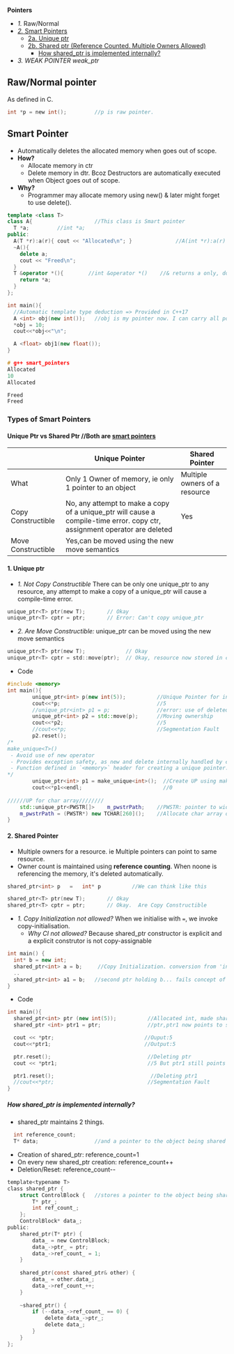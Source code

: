 **Pointers**
- _1._ Raw/Normal
- [_2._ Smart Pointers](#sp)
  - [2a. Unique ptr](#up)
  - [2b. Shared ptr (Reference Counted. Multiple Owners Allowed)](#shp)
    - [How shared_ptr is implemented internally?](#hsp)
- _3. WEAK POINTER weak_ptr_


## Raw/Normal pointer 
As defined in C.
```c
int *p = new int();         //p is raw pointer.
```

<a name=sp></a>
## Smart Pointer
- Automatically deletes the allocated memory when goes out of scope.
- **How?**
  - Allocate memory in ctr
  - Delete memory in dtr. Bcoz Destructors are automatically executed when Object goes out of scope.
- **Why?**
  - Programmer may allocate memory using new() & later might forget to use delete().
```cpp
template <class T>		
class A{                    //This class is Smart pointer
  T *a;         //int *a;
public:
  A(T *r):a(r){ cout << "Allocated\n"; }              //A(int *r):a(r)
  ~A(){
    delete a;
    cout << "Freed\n";
  }
  T &operator *(){        //int &operator *()    //& returns a only, does not create new copy
    return *a;
  }
};

int main(){
  //Automatic template type deduction => Provided in C++17
  A <int> obj(new int());	//obj is my pointer now. I can carry all pointer operations
  *obj = 10;
  cout<<*obj<<"\n";

  A <float> obj1(new float());
}

# g++ smart_pointers
Allocated
10
Allocated 

Freed
Freed
```

### Types of Smart Pointers
#### Unique Ptr vs Shared Ptr //Both are [smart pointers](#sp)

|| Unique Pointer | Shared Pointer |
|---|---|---|
|What|Only 1 Owner of memory, ie only 1 pointer to an object|Multiple owners of a resource|
|Copy Constructible|No, any attempt to make a copy of a unique_ptr will cause a compile-time error. copy ctr, assignment operator are deleted|Yes|
|Move Constructible|Yes,can be moved using the new move semantics||

<a name=up></a>
#### 1. Unique ptr
- _1. Not Copy Constructible_ There can be only one unique_ptr to any resource, any attempt to make a copy of a unique_ptr will cause a compile-time error.
```c
unique_ptr<T> ptr(new T);       // Okay
unique_ptr<T> cptr = ptr;       // Error: Can't copy unique_ptr
```
- _2. Are Move Constructible:_ unique_ptr can be moved using the new move semantics
```c
unique_ptr<T> ptr(new T);             // Okay
unique_ptr<T> cptr = std::move(ptr);  // Okay, resource now stored in cptr
```
- Code
```cpp
#include <memory>
int main(){
        unique_ptr<int> p(new int(5));          //Unique Pointer for int
        cout<<*p;                               //5
        //unique_ptr<int> p1 = p;               //error: use of deleted function. copy of UP is not allowed
        unique_ptr<int> p2 = std::move(p);      //Moving ownership
        cout<<*p2;                              //5
        //cout<<*p;                             //Segmentation Fault
        p2.reset();
/*
make_unique<T>()
 - Avoid use of new operator
 - Provides exception safety, as new and delete internally handled by compiler. 
 - Function defined in `<memory>` header for creating a unique pointer. Memory is allocated to 0.
*/
        unique_ptr<int> p1 = make_unique<int>();  //Create UP using make_unique()
        cout<<*p1<<endl;                          //0
        
//////UP for char array////////
    std::unique_ptr<PWSTR[]>    m_pwstrPath;    //PWSTR: pointer to wide str
    m_pwstrPath = (PWSTR*) new TCHAR[260]();    //Allocate char array of 260 chars and Initialize to ()
}
```

<a name=shp></a>
#### 2. Shared Pointer
- Multiple owners for a resource. ie Multiple pointers can point to same resource.
- Owner count is maintained using **reference counting**. When noone is referencing the memory, it's deleted automatically.
```c
shared_ptr<int> p   =   int* p          //We can think like this

shared_ptr<T> ptr(new T);       // Okay
shared_ptr<T> cptr = ptr;       // Okay.  Are Copy Constructible
```
- *1. Copy Initialization not allowed?* When we initialise with `=`, we invoke copy-initialisation. 
  - *Why CI not allowed?* Because shared_ptr constructor is explicit and a explicit construtor is not copy-assignable 
```c++
int main() {
  int* b = new int;
  shared_ptr<int> a = b;     //Copy Initialization. conversion from 'int*' to non-scalar type 'std::shared_ptr' requested
  ..
  shared_ptr<int> a1 = b;   //second ptr holding b... fails concept of shared_ptr
}
```
- Code
```cpp
int main(){
  shared_ptr<int> ptr (new int(5));          //Allocated int, made shared_ptr point to it
  shared_ptr <int> ptr1 = ptr;               //ptr,ptr1 now points to same memory

  cout << *ptr;                             //Ouput:5
  cout<<*ptr1;                              //Output:5

  ptr.reset();                               //Deleting ptr
  cout << *ptr1;                             //5 But ptr1 still points to memory

  ptr1.reset();                               //Deleting ptr1
  //cout<<*ptr;                              //Segmentation Fault
}
```

<a name=hsp></a>
##### How shared_ptr is implemented internally?
- shared_ptr maintains 2 things.
```c
  int reference_count;
  T* data;                  //and a pointer to the object being shared
```
- Creation of shared_ptr: reference_count=1
- On every new shared_ptr creation: reference_count++
- Deletion/Reset: reference_count--
```c
template<typename T>
class shared_ptr {
    struct ControlBlock {   //stores a pointer to the object being shared (T* ptr_) and a reference count (int ref_count_).
        T* ptr_;
        int ref_count_;
    };    
    ControlBlock* data_;
public:
    shared_ptr(T* ptr) {
        data_ = new ControlBlock;
        data_->ptr_ = ptr;
        data_->ref_count_ = 1;
    }
    
    shared_ptr(const shared_ptr& other) {
        data_ = other.data_;
        data_->ref_count_++;
    }
    
    ~shared_ptr() {
        if (--data_->ref_count_ == 0) {
            delete data_->ptr_;
            delete data_;
        }
    }    
};
```

